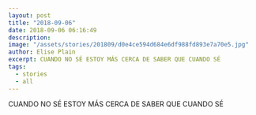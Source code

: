 ```yaml
---
layout: post
title: "2018-09-06"
date: 2018-09-06 06:16:49
description: 
image: "/assets/stories/201809/d0e4ce594d684e6df988fd893e7a70e5.jpg"
author: Elise Plain
excerpt: CUANDO NO SÉ ESTOY MÁS CERCA DE SABER QUE CUANDO SÉ
tags: 
  - stories
  - all
---
```


CUANDO NO SÉ ESTOY MÁS CERCA DE SABER QUE CUANDO SÉ
<p></p>
